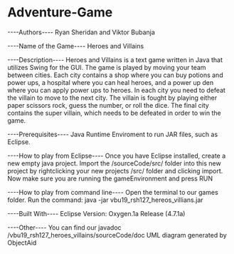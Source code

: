 # Adventure-Game

 ----Authors----
Ryan Sheridan and Viktor Bubanja

 ----Name of the Game----
Heroes and Villains

 ----Description----
Heroes and Villains is a text game written in Java that utilizes Swing for the GUI.
The game is played by moving your team between cities. Each city contains a shop where you can buy potions and power ups, a hospital where you can heal heroes, and a power up den where you can apply power ups to heroes.
In each city you need to defeat the villain to move to the next city. The villain is fought by playing either paper scissors rock, guess the number, or roll the dice. The final city contains the super villain, which needs to be defeated in order to win the game.

 ----Prerequisites----
Java Runtime Enviroment to run JAR files, such as Eclipse.

 ----How to play from Eclipse----
Once you have Eclipse installed, create a new empty java project.
Import the /sourceCode/src/ folder into this new project by rightclicking your new projects /src/ folder and clicking import.
Now make sure you are running the gameEnvironment and press RUN

 ----How to play from command line----
Open the terminal to our games folder.
Run the command: 
java -jar vbu19_rsh127_hereos_villians.jar

 ----Built With----
Eclipse Version: Oxygen.1a Release (4.7.1a)

 ----Other----
You can find our javadoc /vbu19_rsh127_heroes_villains/sourceCode/doc
UML diagram generated by ObjectAid
